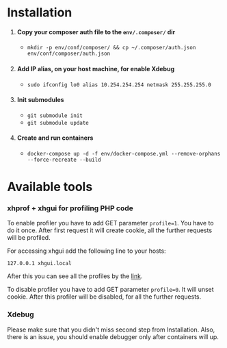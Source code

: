 # Installation

1. #### Copy your composer auth file to the `env/.composer/` dir
   * `mkdir -p env/conf/composer/ && cp ~/.composer/auth.json env/conf/composer/auth.json`
1. #### Add IP alias, on your host machine, for enable Xdebug
   * `sudo ifconfig lo0 alias 10.254.254.254 netmask 255.255.255.0`
1. #### Init submodules
   * `git submodule init`
   * `git submodule update`
1. #### Create and run containers
   * `docker-compose up -d -f env/docker-compose.yml --remove-orphans --force-recreate --build`

# Available tools

### xhprof + xhgui for profiling PHP code
To enable profiler you have to add GET parameter `profile=1`. You have to do it once.
After first request it will create cookie, all the further requests will be profiled.

For accessing xhgui add the following line to your hosts:

`127.0.0.1 xhgui.local`

After this you can see all the profiles by the [link](http://xhgui.local/).

To disable profiler you have to add GET parameter `profile=0`. It will unset cookie.
After this profiler will be disabled, for all the further requests.

### Xdebug

Please make sure that you didn't miss second step from Installation. Also, there is an issue, you should enable debugger only after containers will up.
